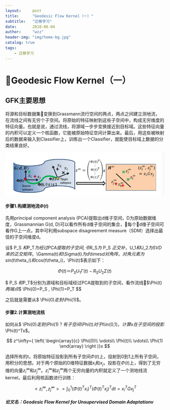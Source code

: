 ```yaml
---
layout:     post
title:      "Geodesic Flow Kernel（一）"
subtitle:   "迁移学习"
date:       2018-06-04
author:     "wzz"
header-img: "img/home-bg.jpg"
catalog: true
tags:
    - 迁移学习
---
```


# Geodesic Flow Kernel（一）


 
## GFK主要思想

将源和目标数据集变换到Grassmann流行空间的两点，两点之间建立测地流，在流线之间有无穷个子空间。将原始的特征映射到这些子空间中，构成无穷维度的特征向量。也就是说，通过流线，将源域一步步变换接近到目标域。这些特征向量的内积可以定义一个核函数，它能被原始特征空间计算出来。最后，用这些被映射后的数据来输入到Classifier上，训练出一个Classifier，就能使目标域上数据的分类结果良好。
    
![img](/img/gfk.png)

#### 步骤1.构建测地流$\Phi(t)$

先用principal component analysis (PCA)提取出d维子空间，D为原始数据维度，Grassmannian G(d, D)可以看作所有d维子空间的集合，每个d维子空间可看作G上一点，其中可利用subspace disagreement measure（SDM）选择出最佳的子空间维度d。

设$ P_S $和$P_T$为经过PCA提取的子空间,令$R_S$为$ P_S $正交补，$U_1$和$U_2$为SVD来的正交矩阵，$\Gamma(t)$和$\Sigma(t)$为d$\times$d对角阵，对角元素为$sin(t\theta_i)$和$cos(t\theta_i)$，$\Phi(t)$表示如下：

$$\Phi(t)＝P_S U_1 \Gamma(t)-R_S U_2 \Sigma(t)$$

$ P_S $和$P_T$分别为源域和目标域经过PCA提取到的子空间，看作流线$\Phi(t)$两端点$$ \Phi(0)=P_S  , \Phi(1)=P_T $$

之后就是需要从$ \Phi(0)$走到$\Phi(1)$。

####  步骤2.计算测地流核

如何从$ \Phi(0)$走到$\Phi(1)$？有子空间$\Phi(t)$对于$t\in(0,1)$，计算$x$在子空间的投影$\Phi(t)^Tx$。

$$
z^\infty={
\left( \begin{array}{c}
\Phi(0)\\
\vdots\\
\Phi(t)\\
\vdots\\
\Phi(1)
\end{array} 
\right )}x
$$

选择所有的t，将原始特征投影到所有子空间$\Phi(t)$上，投射到0到1上所有子空间，用积分的思想。对于两个原始的D维特征数据$x_i$和$x_j$，投影在$\Phi(t)$上，得到了无穷维的向量$z^\infty_i$和$z^\infty_j$。$z^\infty_i$和$z^\infty_j$两个无穷向量的内积就定义了一个测地线流kernel，最后利用核函数进行训练：

$$<z^\infty_i,z^\infty_j>=\int_0^1 {(\Phi(t)^Tx_i)^T(\Phi(t)^Tx_j)^T} dt=x^T_i G x^T_j$$



##### 论文名：Geodesic Flow Kernel for Unsupervised Domain Adaptationv